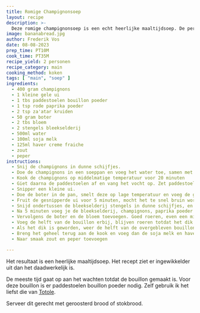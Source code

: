 ```yaml
---
title: Romige Champignonsoep
layout: recipe
description: >-
  Deze romige champignonsoep is een echt heerlijke maaltijdsoep. De perfecte soep voor een koude dag, maar kan ook als voorgerecht voor een feestelijke maaltijd. 
image: bananabread.jpg
author: Frederik Vos
date: 08-08-2023
prep_time: PT10M
cook_time: PT35M
recipe_yield: 2 personen
recipe_category: main
cooking_method: koken
tags: [ "main", "soep" ]
ingredients:
  - 400 gram champignons
  - 1 kleine gele ui
  - 1 tbs paddestoelen bouillon poeder
  - 1 tsp rode paprika poeder
  - 2 tsp za'atar kruiden
  - 50 gram boter
  - 2 tbs bloem
  - 2 stengels bleekselderij
  - 500ml water
  - 100ml soja melk
  - 125ml haver creme fraiche 
  - zout 
  - peper
instructions:
  - Snij de champignons in dunne schijfjes.
  - Doe de champignons in een soeppan en voeg het water toe, samen met de bouillon poeder. 
  - Kook de champignons op middelmatige temperatuur voor 20 minuten
  - Giet daarna de paddestoelen af en vang het vocht op. Zet paddestoelen en bouillon opzij. 
  - Snipper een kleine ui.
  - Doe de boter in de pan, smelt deze op lage temperatuur en voeg de gesnipperde ui toe met een snufje zout.
  - Fruit de gesnipperde ui voor 5 minuten, mocht het te snel bruin worden, voeg dan 1 tsb water toe.
  - Snijd ondertussen de bleekselderij stengels in dunne schijfjes, en het eventueel aanwezige blad fijn.
  - Na 5 minuten voeg je de bleekselderij, champignons, paprika poeder en za'atar kruiden toe.
  - Vervolgens de boter en de bloem toevoegen. Goed roeren, even een minuutje bakken.
  - Voeg de helft van de bouillon erbij, blijven roeren totdat het dik wordt. Een pollepel is hierbij het meest praktische in gebruik.
  - Als het dik is geworden, weer de helft van de overgebleven bouillon toevoegen, net zolang tot de bouillon op is.
  - Breng het geheel terug aan de kook en voeg dan de soja melk en haver creme fraiche toe.
  - Naar smaak zout en peper toevoegen

---
```


Het resultaat is een heerlijke maaltijdsoep. Het recept ziet er ingewikkelder uit dan het daadwerkelijk is. 

De meeste tijd gaat op aan het wachten totdat de bouillon gemaakt is. Voor deze bouillon is er 
paddestoelen bouillon poeder nodig. Zelf gebruik ik het liefst die van [Totole](https://www.tjinstoko.eu/en/totole-granulated-mushroom-bouillon-227g.html).

Serveer dit gerecht met geroosterd brood of stokbrood.
